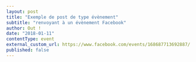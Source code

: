 ```yaml
---
layout: post
title: "Exemple de post de type évènement"
subtitle: "renvoyant à un évènement Facebook"
author: Out !
date: "2018-01-11"
contentType: event
external_custom_url: https://www.facebook.com/events/168687713692887/
published: false
---
```

